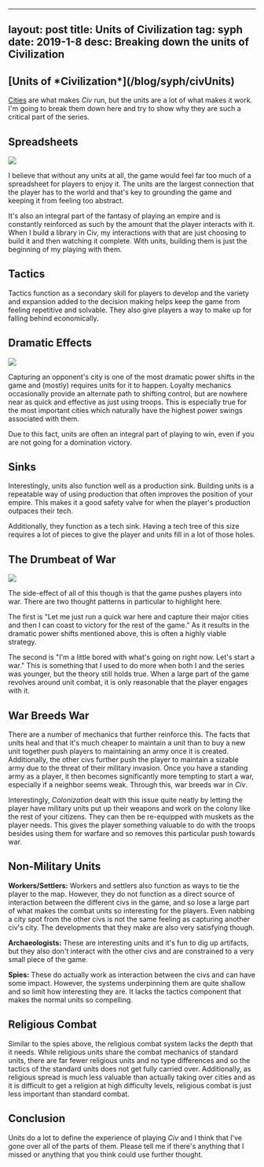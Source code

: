 
---
layout: post
title: Units of Civilization
tag: syph
date: 2019-1-8
desc: Breaking down the units of Civilization
---
<h2>[Units of *Civilization*](/blog/syph/civUnits)</h2>

[Cities](/blog/syph/civCities) are what makes *Civ* run, but the units are a lot of what makes it work. I'm going to break them down here and try to show why they are such a critical part of the series.

## Spreadsheets
<img src="/blogImages/civUnit1.png" />

I believe that without any units at all, the game would feel far too much of a spreadsheet for players to enjoy it. The units are the largest connection that the player has to the world and that's key to grounding the game and keeping it from feeling too abstract.


It's also an integral part of the fantasy of playing an empire and is constantly reinforced as such by the amount that the player interacts with it. When I build a library in Civ, my interactions with that are just choosing to build it and then watching it complete. With units, building them is just the beginning of my playing with them.

## Tactics

Tactics function as a secondary skill for players to develop and the variety and expansion added to the decision making helps keep the game from feeling repetitive and solvable. They also give players a way to make up for falling behind economically.

## Dramatic Effects
<img src="/blogImages/civUnit2.png" />

Capturing an opponent's city is one of the most dramatic power shifts in the game and (mostly) requires units for it to happen. Loyalty mechanics occasionally provide an alternate path to shifting control, but are nowhere near as quick and effective as just using troops. This is especially true for the most important cities which naturally have the highest power swings associated with them.


Due to this fact, units are often an integral part of playing to win, even if you are not going for a domination victory.

## Sinks

Interestingly, units also function well as a production sink. Building units is a repeatable way of using production that often improves the position of your empire. This makes it a good safety valve for when the player's production outpaces their tech.


Additionally, they function as a tech sink. Having a tech tree of this size requires a lot of pieces to give the player and units fill in a lot of those holes.

## The Drumbeat of War
<img src="/blogImages/civUnit3.png" />

The side-effect of all of this though is that the game pushes players into war. There are two thought patterns in particular to highlight here.


The first is "Let me just run a quick war here and capture their major cities and then I can coast to victory for the rest of the game." As it results in the dramatic power shifts mentioned above, this is often a highly viable strategy.


The second is "I'm a little bored with what's going on right now. Let's start a war." This is something that I used to do more when both I and the series was younger, but the theory still holds true. When a large part of the game revolves around unit combat, it is only reasonable that the player engages with it.

## War Breeds War

There are a number of mechanics that further reinforce this. The facts that units heal and that it's much cheaper to maintain a unit than to buy a new unit together push players to maintaining an army once it is created. Additionally, the other civs further push the player to maintain a sizable army due to the threat of their military invasion. Once you have a standing army as a player, it then becomes significantly more tempting to start a war, especially if a neighbor seems weak. Through this, war breeds war in *Civ*.


Interestingly, *Colonization* dealt with this issue quite neatly by letting the player have military units put up their weapons and work on the colony like the rest of your citizens. They can then be re-equipped with muskets as the player needs. This gives the player something valuable to do with the troops besides using them for warfare and so removes this particular push towards war.

## Non-Military Units

<b>Workers/Settlers:</b> Workers and settlers also function as ways to tie the player to the map. However, they do not function as a direct source of interaction between the different civs in the game, and so lose a large part of what makes the combat units so interesting for the players. Even nabbing a city spot from the other civs is not the same feeling as capturing another civ's city. The developments that they make are also very satisfying though.


<b>Archaeologists:</b> These are interesting units and it's fun to dig up artifacts, but they also don't interact with the other civs and are constrained to a very small piece of the game.


<b>Spies:</b> These do actually work as interaction between the civs and can have some impact. However, the systems underpinning them are quite shallow and so limit how interesting they are. It lacks the tactics component that makes the normal units so compelling.

## Religious Combat

Similar to the spies above, the religious combat system lacks the depth that it needs. While religious units share the combat mechanics of standard units, there are far fewer religious units and no type differences and so the tactics of the standard units does not get fully carried over. Additionally, as religious spread is much less valuable than actually taking over cities and as it is difficult to get a religion at high difficulty levels, religious combat is just less important than standard combat.

## Conclusion

Units do a lot to define the experience of playing *Civ* and I think that I've gone over all of the parts of them. Please tell me if there's anything that I missed or anything that you think could use further thought.

